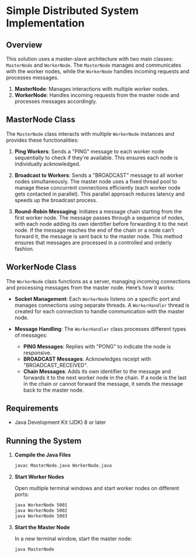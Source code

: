 # Simple Distributed System Implementation

## Overview

This solution uses a master-slave architecture with two main classes: `MasterNode` and `WorkerNode`. The `MasterNode` manages and communicates with the worker nodes, while the `WorkerNode` handles incoming requests and processes messages.

1. **MasterNode**: Manages interactions with multiple worker nodes.
2. **WorkerNode**: Handles incoming requests from the master node and processes messages accordingly.

## MasterNode Class

The `MasterNode` class interacts with multiple `WorkerNode` instances and provides these functionalities:

1. **Ping Workers**: Sends a "PING" message to each worker node sequentially to check if they're available. This ensures each node is individually acknowledged.

2. **Broadcast to Workers**: Sends a "BROADCAST" message to all worker nodes simultaneously. The master node uses a fixed thread pool to manage these concurrent connections efficiently (each worker node gets contacted in parallel). This parallel approach reduces latency and speeds up the broadcast process.

3. **Round-Robin Messaging**: Initiates a message chain starting from the first worker node. The message passes through a sequence of nodes, with each node adding its own identifier before forwarding it to the next node. If the message reaches the end of the chain or a node can’t forward it, the message is sent back to the master node. This method ensures that messages are processed in a controlled and orderly fashion.

## WorkerNode Class

The `WorkerNode` class functions as a server, managing incoming connections and processing messages from the master node. Here’s how it works:

- **Socket Management**: Each `WorkerNode` listens on a specific port and manages connections using separate threads. A `WorkerHandler` thread is created for each connection to handle communication with the master node.

- **Message Handling**: The `WorkerHandler` class processes different types of messages:
  - **PING Messages**: Replies with "PONG" to indicate the node is responsive.
  - **BROADCAST Messages**: Acknowledges receipt with "BROADCAST_RECEIVED".
  - **Chain Messages**: Adds its own identifier to the message and forwards it to the next worker node in the chain. If a node is the last in the chain or cannot forward the message, it sends the message back to the master node.

## Requirements

- Java Development Kit (JDK) 8 or later

## Running the System

1. **Compile the Java Files**

    ```bash
    javac MasterNode.java WorkerNode.java
    ```

2. **Start Worker Nodes**

    Open multiple terminal windows and start worker nodes on different ports:

    ```bash
    java WorkerNode 5001
    java WorkerNode 5002
    java WorkerNode 5003
    ```

3. **Start the Master Node**

    In a new terminal window, start the master node:

    ```bash
    java MasterNode
    ```



